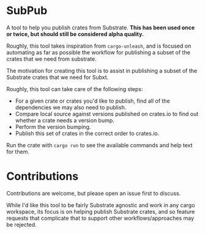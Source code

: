 # SubPub

A tool to help you publish crates from Substrate. **This has been used once or twice, but should still be considered alpha quality.**

Roughly, this tool takes inspiration from `cargo-unleash`, and is focused on automating as far as possible the workflow for publishing a subset of the crates that we need from substrate.

The motivation for creating this tool is to assist in publishing a subset of the Substrate crates that we need for Subxt.

Roughly, this tool can take care of the following steps:
- For a given crate or crates you'd like to publish, find all of the dependencies we may also need to publish.
- Compare local source against versions published on crates.io to find out whether a crate needs a version bump.
- Perform the version bumping.
- Publish this set of crates in the correct order to crates.io.

Run the crate with `cargo run` to see the available commands and help text for them.

# Contributions

Contributions are welcome, but please open an issue first to discuss.

While I'd like this tool to be fairly Substrate agnostic and work in any cargo workspace, its focus is on helping publish Substrate crates, and so feature requests that complicate that to support other workflows/approaches may be rejected.

